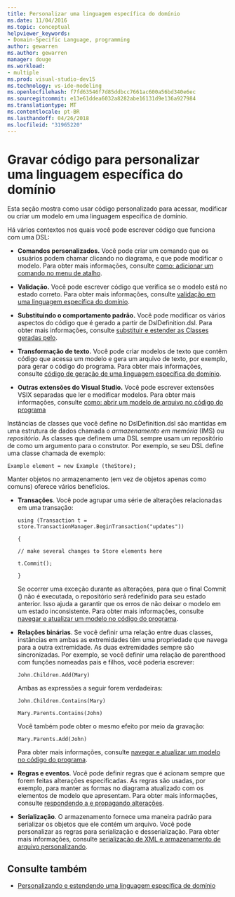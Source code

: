 ```yaml
---
title: Personalizar uma linguagem específica do domínio
ms.date: 11/04/2016
ms.topic: conceptual
helpviewer_keywords:
- Domain-Specific Language, programming
author: gewarren
ms.author: gewarren
manager: douge
ms.workload:
- multiple
ms.prod: visual-studio-dev15
ms.technology: vs-ide-modeling
ms.openlocfilehash: f7fd63546f7d85ddbcc7661ac600a56bd340e6ec
ms.sourcegitcommit: e13e61ddea6032a8282abe16131d9e136a927984
ms.translationtype: MT
ms.contentlocale: pt-BR
ms.lasthandoff: 04/26/2018
ms.locfileid: "31965220"
---
```

# <a name="write-code-to-customize-a-domain-specific-language"></a>Gravar código para personalizar uma linguagem específica do domínio

Esta seção mostra como usar código personalizado para acessar, modificar ou criar um modelo em uma linguagem específica de domínio.

Há vários contextos nos quais você pode escrever código que funciona com uma DSL:

-   **Comandos personalizados.** Você pode criar um comando que os usuários podem chamar clicando no diagrama, e que pode modificar o modelo. Para obter mais informações, consulte [como: adicionar um comando no menu de atalho](../modeling/how-to-add-a-command-to-the-shortcut-menu.md).

-   **Validação.** Você pode escrever código que verifica se o modelo está no estado correto. Para obter mais informações, consulte [validação em uma linguagem específica do domínio](../modeling/validation-in-a-domain-specific-language.md).

-   **Substituindo o comportamento padrão.** Você pode modificar os vários aspectos do código que é gerado a partir de DslDefinition.dsl. Para obter mais informações, consulte [substituir e estender as Classes geradas pelo](../modeling/overriding-and-extending-the-generated-classes.md).

-   **Transformação de texto.** Você pode criar modelos de texto que contêm código que acessa um modelo e gera um arquivo de texto, por exemplo, para gerar o código do programa. Para obter mais informações, consulte [código de geração de uma linguagem específica de domínio](../modeling/generating-code-from-a-domain-specific-language.md).

-   **Outras extensões do Visual Studio.** Você pode escrever extensões VSIX separadas que ler e modificar modelos. Para obter mais informações, consulte [como: abrir um modelo de arquivo no código do programa](../modeling/how-to-open-a-model-from-file-in-program-code.md)

Instâncias de classes que você define no DslDefinition.dsl são mantidas em uma estrutura de dados chamada o *armazenamento em memória* (IMS) ou *repositório*. As classes que definem uma DSL sempre usam um repositório de como um argumento para o construtor. Por exemplo, se seu DSL define uma classe chamada de exemplo:

`Example element = new Example (theStore);`

Manter objetos no armazenamento (em vez de objetos apenas como comuns) oferece vários benefícios.

-   **Transações**. Você pode agrupar uma série de alterações relacionadas em uma transação:

     `using (Transaction t = store.TransactionManager.BeginTransaction("updates"))`

     `{`

     `// make several changes to Store elements here`

     `t.Commit();`

     `}`

     Se ocorrer uma exceção durante as alterações, para que o final Commit () não é executada, o repositório será redefinido para seu estado anterior. Isso ajuda a garantir que os erros de não deixar o modelo em um estado inconsistente. Para obter mais informações, consulte [navegar e atualizar um modelo no código do programa](../modeling/navigating-and-updating-a-model-in-program-code.md).

-   **Relações binárias**. Se você definir uma relação entre duas classes, instâncias em ambas as extremidades têm uma propriedade que navega para a outra extremidade. As duas extremidades sempre são sincronizadas. Por exemplo, se você definir uma relação de parenthood com funções nomeadas pais e filhos, você poderia escrever:

     `John.Children.Add(Mary)`

     Ambas as expressões a seguir forem verdadeiras:

     `John.Children.Contains(Mary)`

     `Mary.Parents.Contains(John)`

     Você também pode obter o mesmo efeito por meio da gravação:

     `Mary.Parents.Add(John)`

     Para obter mais informações, consulte [navegar e atualizar um modelo no código do programa](../modeling/navigating-and-updating-a-model-in-program-code.md).

-   **Regras e eventos**. Você pode definir regras que é acionam sempre que forem feitas alterações especificadas. As regras são usadas, por exemplo, para manter as formas no diagrama atualizado com os elementos de modelo que apresentam. Para obter mais informações, consulte [respondendo a e propagando alterações](../modeling/responding-to-and-propagating-changes.md).

-   **Serialização**. O armazenamento fornece uma maneira padrão para serializar os objetos que ele contém um arquivo. Você pode personalizar as regras para serialização e desserialização. Para obter mais informações, consulte [serialização de XML e armazenamento de arquivo personalizando](../modeling/customizing-file-storage-and-xml-serialization.md).

## <a name="see-also"></a>Consulte também

- [Personalizando e estendendo uma linguagem específica de domínio](../modeling/customizing-and-extending-a-domain-specific-language.md)